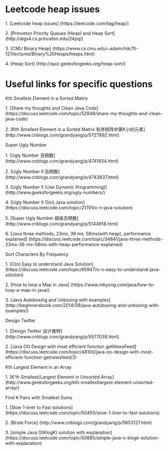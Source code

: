 # Leetcode heap issues
<p>1. [Leetcode heap issues] (https://leetcode.com/tag/heap/)
<p>2. [Princeton Priority Queues (Heap) and Heap Sort] (http://algs4.cs.princeton.edu/24pq/)
<p>3. [CMU Binary Heap] (https://www.cs.cmu.edu/~adamchik/15-121/lectures/Binary%20Heaps/heaps.html)
<p>4. [Heap Sort] (http://quiz.geeksforgeeks.org/heap-sort/)

# Useful links for specific questions
<p>Kth Smallest Element in a Sorted Matrix
<p>1. [Share my thoughts and Clean Java Code] (https://discuss.leetcode.com/topic/52948/share-my-thoughts-and-clean-java-code)
<p>2. [Kth Smallest Element in a Sorted Matrix 有序矩阵中第K小的元素] (http://www.cnblogs.com/grandyang/p/5727892.html)

<p>Super Ugly Number
<p>1. [Ugly Number 丑陋数] (http://www.cnblogs.com/grandyang/p/4741934.html)
<p>2. [Ugly Number II 丑陋数] (http://www.cnblogs.com/grandyang/p/4743837.html)
<p>3. [Ugly Number II (Use Dynamic Programming)] (http://www.geeksforgeeks.org/ugly-numbers/)
<p>4. [Ugly Number II O(n) Java solution] (https://discuss.leetcode.com/topic/21791/o-n-java-solution)
<p>5. [Super Ugly Number 超级丑陋数] (http://www.cnblogs.com/grandyang/p/5144918.html)
<p>6. [Java three methods, 23ms, 36 ms, 58ms(with heap), performance explained] (https://discuss.leetcode.com/topic/34841/java-three-methods-23ms-36-ms-58ms-with-heap-performance-explained)

<p>Sort Characters By Frequency
<p>1. [O(n) Easy to understand Java Solution] (https://discuss.leetcode.com/topic/65947/o-n-easy-to-understand-java-solution)
<p>2. [How to loop a Map in Java] (https://www.mkyong.com/java/how-to-loop-a-map-in-java/)
<p>3. [Java Autoboxing and Unboxing with examples] (http://beginnersbook.com/2014/09/java-autoboxing-and-unboxing-with-examples/)

<p>Design Twitter
<p>1. [Design Twitter 设计推特] (http://www.cnblogs.com/grandyang/p/5577038.html)
<p>2. [Java OO Design with most efficient function getNewsFeed] (https://discuss.leetcode.com/topic/48100/java-oo-design-with-most-efficient-function-getnewsfeed/2)

<p>Kth Largest Element in an Array
<p>1. [K’th Smallest/Largest Element in Unsorted Array] (http://www.geeksforgeeks.org/kth-smallestlargest-element-unsorted-array/)

<p>Find K Pairs with Smallest Sums
<p>1. [Slow 1-liner to Fast solutions] (https://discuss.leetcode.com/topic/50450/slow-1-liner-to-fast-solutions)
<p>2. [Brute Force] (http://www.cnblogs.com/grandyang/p/5653127.html)
<p>3. [simple Java O(KlogK) solution with explanation] (https://discuss.leetcode.com/topic/50885/simple-java-o-klogk-solution-with-explanation)
